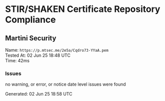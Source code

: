 # STIR/SHAKEN Certificate Repository Compliance

## Martini Security

Name: `https://p.mtsec.me/2e5a/Cqdro73-YYaA.pem`\
Tested At: 02 Jun 25 18:48 UTC\
Time: 42ms

### Issues

no warning, or error, or notice date level issues were found

Generated: 02 Jun 25 18:58 UTC